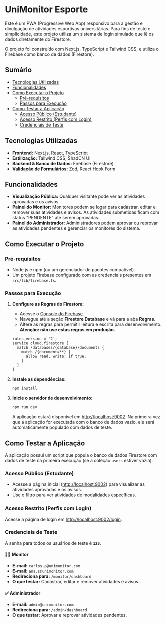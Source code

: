 # UniMonitor Esporte

Este é um PWA (Progressive Web App) responsivo para a gestão e divulgação de atividades esportivas universitárias. Para fins de teste e simplicidade, este projeto utiliza um sistema de login simulado que lê os dados diretamente do Firestore.

O projeto foi construído com Next.js, TypeScript e Tailwind CSS, e utiliza o Firebase como banco de dados (Firestore).

## Sumário

- [Tecnologias Utilizadas](#tecnologias-utilizadas)
- [Funcionalidades](#funcionalidades)
- [Como Executar o Projeto](#como-executar-o-projeto)
  - [Pré-requisitos](#pré-requisitos)
  - [Passos para Execução](#passos-para-execução)
- [Como Testar a Aplicação](#como-testar-a-aplicação)
  - [Acesso Público (Estudante)](#acesso-público-estudante)
  - [Acesso Restrito (Perfis com Login)](#acesso-restrito-perfis-com-login)
  - [Credenciais de Teste](#credenciais-de-teste)

## Tecnologias Utilizadas

- **Frontend:** Next.js, React, TypeScript
- **Estilização:** Tailwind CSS, ShadCN UI
- **Backend & Banco de Dados:** Firebase (Firestore)
- **Validação de Formulários:** Zod, React Hook Form

## Funcionalidades

- **Visualização Pública:** Qualquer visitante pode ver as atividades aprovadas e os avisos.
- **Painel do Monitor:** Monitores podem se logar para cadastrar, editar e remover suas atividades e avisos. As atividades submetidas ficam com status "PENDENTE" até serem aprovadas.
- **Painel do Administrador:** Administradores podem aprovar ou reprovar as atividades pendentes e gerenciar os monitores do sistema.

## Como Executar o Projeto

### Pré-requisitos

- Node.js e npm (ou um gerenciador de pacotes compatível).
- Um projeto Firebase configurado com as credenciais presentes em `src/lib/firebase.ts`.

### Passos para Execução

1.  **Configure as Regras do Firestore:**
    - Acesse o [Console do Firebase](https://console.firebase.google.com/).
    - Navegue até a seção **Firestore Database** e vá para a aba **Regras**.
    - Altere as regras para permitir leitura e escrita para desenvolvimento. **Atenção: não use estas regras em produção.**
    ```
    rules_version = '2';
    service cloud.firestore {
      match /databases/{database}/documents {
        match /{document=**} {
          allow read, write: if true;
        }
      }
    }
    ```

2.  **Instale as dependências:**
    ```bash
    npm install
    ```

3.  **Inicie o servidor de desenvolvimento:**
    ```bash
    npm run dev
    ```
    A aplicação estará disponível em [http://localhost:9002](http://localhost:9002). Na primeira vez que a aplicação for executada com o banco de dados vazio, ele será automaticamente populado com dados de teste.

## Como Testar a Aplicação

A aplicação possui um script que popula o banco de dados Firestore com dados de teste na primeira execução (se a coleção `users` estiver vazia).

### Acesso Público (Estudante)

-   Acesse a página inicial ([http://localhost:9002](http://localhost:9002)) para visualizar as atividades aprovadas e os avisos.
-   Use o filtro para ver atividades de modalidades específicas.

### Acesso Restrito (Perfis com Login)

Acesse a página de login em [http://localhost:9002/login](http://localhost:9002/login).

### Credenciais de Teste

A senha para todos os usuários de teste é **`123`**.

#### 🧑‍🏫 Monitor

-   **E-mail:** `carlos.p@unimonitor.com`
-   **E-mail:** `ana.s@unimonitor.com`
-   **Redireciona para:** `/monitor/dashboard`
-   **O que testar:** Cadastrar, editar e remover atividades e avisos.

#### ✅ Administrador

-   **E-mail:** `admin@unimonitor.com`
-   **Redireciona para:** `/admin/dashboard`
-   **O que testar:** Aprovar e reprovar atividades pendentes.
